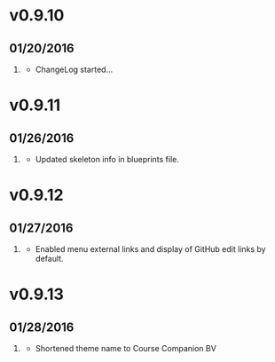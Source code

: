 # v0.9.10
## 01/20/2016

1. [](#new)
    * ChangeLog started...

# v0.9.11
## 01/26/2016

1. [](#bugfix)
    * Updated skeleton info in blueprints file.

# v0.9.12
## 01/27/2016

1. [](#new)
    * Enabled menu external links and display of GitHub edit links by default.

# v0.9.13
## 01/28/2016

1. [](#bugfix)
    * Shortened theme name to Course Companion BV
